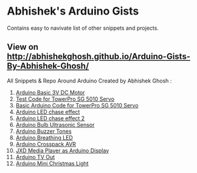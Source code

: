 # Abhishek's Arduino Gists
Contains easy to navivate list of other snippets and projects.
## View on http://abhishekghosh.github.io/Arduino-Gists-By-Abhishek-Ghosh/

All Snippets & Repo Around Arduino Created by Abhishek Ghosh :

1. [Arduino Basic 3V DC Motor](https://github.com/AbhishekGhosh/Arduino-Basic-3V-Basic-Motor-Control)
2. [Test Code for TowerPro SG 5010 Servo](https://gist.github.com/AbhishekGhosh/cea7e4345d671b834cde)
2. [Basic Arduino Code for TowerPro SG 5010 Servo](https://gist.github.com/AbhishekGhosh/dc182158fe50a4c87d5c)
3. [Arduino LED chase effect](https://gist.github.com/AbhishekGhosh/7027342ab4a1cca663ab)
4. [Arduino LED chase effect 2](https://gist.github.com/AbhishekGhosh/ded98481bd6c08019c57)
5. [Arduino Bulb Ultrasonic Sensor](https://gist.github.com/AbhishekGhosh/86e7bb81c99bce8c4684)
6. [Arduino Buzzer Tones](https://github.com/AbhishekGhosh/Arduino-Buzzer-Tone-Codes)
7. [Arduino Breathing LED](https://gist.github.com/AbhishekGhosh/dbedaf3d14f3b513b24c)
8. [Arduino Crosspack AVR](https://github.com/AbhishekGhosh/crosspack-avr-Arduino)
9. [JXD Media Player as Arduino Display](https://github.com/AbhishekGhosh/Arduino-JXD-Display)
10. [Arduino TV Out](https://github.com/AbhishekGhosh/arduino-tvout)
11. [Arduino Mini Christmas Light](https://github.com/AbhishekGhosh/Mini-Christmas-Arduino)



